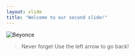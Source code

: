 ```yaml
---
layout: slide
title: "Welcome to our second slide!"
---
```

![Beyonce](https://www.google.com/url?sa=i&rct=j&q=&esrc=s&source=images&cd=&cad=rja&uact=8&ved=2ahUKEwiOuZbI6YzcAhXHyVMKHYOcBOgQjRx6BAgBEAU&url=http%3A%2F%2Fwww.theofficeisms.com%2F2015%2F01%2Fmichael-scott-memes.html&psig=AOvVaw1ZVU22lydfEO9SDK8J5kaN&ust=1531047237073064)
>Never forget
Use the left arrow to go back!
